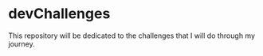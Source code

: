 # devChallenges
This repository will be dedicated to the challenges that I will do through my journey.
